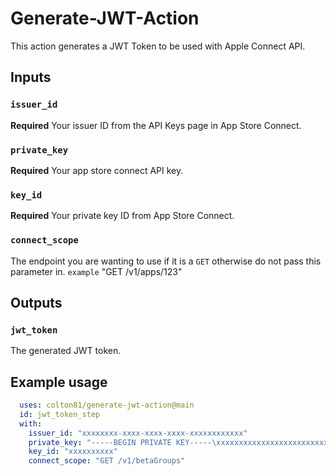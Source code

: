 # Generate-JWT-Action

This action generates a JWT Token to be used with Apple Connect API.

## Inputs

### `issuer_id`

**Required** Your issuer ID from the API Keys page in App Store Connect.

### `private_key`

**Required** Your app store connect API key.

### `key_id`

**Required**  Your private key ID from App Store Connect.

### `connect_scope`

 The endpoint you are wanting to use if it is a `GET` otherwise do not pass this parameter in. `example` "GET /v1/apps/123"

## Outputs

### `jwt_token`

The generated JWT token.

## Example usage

```yaml
  uses: colton81/generate-jwt-action@main
  id: jwt_token_step
  with:
    issuer_id: "xxxxxxxx-xxxx-xxxx-xxxx-xxxxxxxxxxxx"
    private_key: "-----BEGIN PRIVATE KEY-----\xxxxxxxxxxxxxxxxxxxxxxxxxxxxxxxxxxxxxxxxxxxxxxxxxxxxxxxxxxxxxxxx xxxxxxxxxxxxxxxxxxxxxxxxxxxxxxxxxxxxxxxxxxxxxxxxxxxxxxxxxxxxxxxx xxxxxxxxxxxxxxxxxxxxxxxxxxxxxxxxxxxxxxxxxxxxxxxxxxxxxxxxxxxxxxxx xxxxxxxx\n-----END PRIVATE KEY-----"
    key_id: "xxxxxxxxxx"
    connect_scope: "GET /v1/betaGroups"
```
